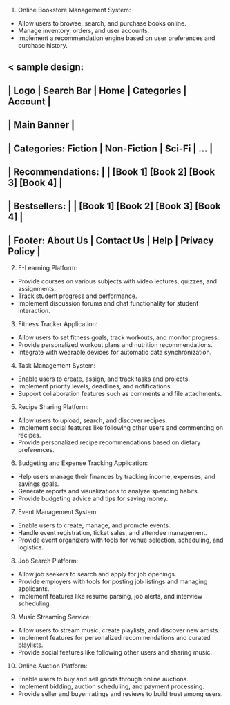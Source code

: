 1. Online Bookstore Management System:

* Allow users to browse, search, and purchase books online.
* Manage inventory, orders, and user accounts.
* Implement a recommendation engine based on user preferences and purchase history.

< sample design:
-----------------------------------------------------------
| Logo | Search Bar        | Home | Categories | Account |
-----------------------------------------------------------
|                      Main Banner                         |
-----------------------------------------------------------
| Categories: Fiction | Non-Fiction | Sci-Fi | ...        |
-----------------------------------------------------------
| Recommendations:                                       |
| [Book 1] [Book 2] [Book 3] [Book 4]                     |
-----------------------------------------------------------
| Bestsellers:                                           |
| [Book 1] [Book 2] [Book 3] [Book 4]                     |
-----------------------------------------------------------
| Footer: About Us | Contact Us | Help | Privacy Policy   |
-----------------------------------------------------------


2. E-Learning Platform:
* Provide courses on various subjects with video lectures, quizzes, and assignments.
* Track student progress and performance.
* Implement discussion forums and chat functionality for student interaction.

3. Fitness Tracker Application:
* Allow users to set fitness goals, track workouts, and monitor progress.
* Provide personalized workout plans and nutrition recommendations.
* Integrate with wearable devices for automatic data synchronization.

4. Task Management System:
* Enable users to create, assign, and track tasks and projects.
* Implement priority levels, deadlines, and notifications.
* Support collaboration features such as comments and file attachments.

5. Recipe Sharing Platform:
* Allow users to upload, search, and discover recipes.
* Implement social features like following other users and commenting on recipes.
* Provide personalized recipe recommendations based on dietary preferences.

6. Budgeting and Expense Tracking Application:
* Help users manage their finances by tracking income, expenses, and savings goals.
* Generate reports and visualizations to analyze spending habits.
* Provide budgeting advice and tips for saving money.

7. Event Management System:
* Enable users to create, manage, and promote events.
* Handle event registration, ticket sales, and attendee management.
* Provide event organizers with tools for venue selection, scheduling, and logistics.

8. Job Search Platform:
* Allow job seekers to search and apply for job openings.
* Provide employers with tools for posting job listings and managing applicants.
* Implement features like resume parsing, job alerts, and interview scheduling.

9. Music Streaming Service:
* Allow users to stream music, create playlists, and discover new artists.
* Implement features for personalized recommendations and curated playlists.
* Provide social features like following other users and sharing music.

10. Online Auction Platform:
* Enable users to buy and sell goods through online auctions.
* Implement bidding, auction scheduling, and payment processing.
* Provide seller and buyer ratings and reviews to build trust among users.
